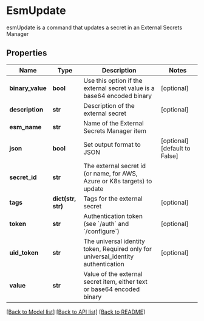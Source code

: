 # EsmUpdate

esmUpdate is a command that updates a secret in an External Secrets Manager
## Properties
Name | Type | Description | Notes
------------ | ------------- | ------------- | -------------
**binary_value** | **bool** | Use this option if the external secret value is a base64 encoded binary | [optional] 
**description** | **str** | Description of the external secret | [optional] 
**esm_name** | **str** | Name of the External Secrets Manager item | 
**json** | **bool** | Set output format to JSON | [optional] [default to False]
**secret_id** | **str** | The external secret id (or name, for AWS, Azure or K8s targets) to update | 
**tags** | **dict(str, str)** | Tags for the external secret | [optional] 
**token** | **str** | Authentication token (see &#x60;/auth&#x60; and &#x60;/configure&#x60;) | [optional] 
**uid_token** | **str** | The universal identity token, Required only for universal_identity authentication | [optional] 
**value** | **str** | Value of the external secret item, either text or base64 encoded binary | 

[[Back to Model list]](../README.md#documentation-for-models) [[Back to API list]](../README.md#documentation-for-api-endpoints) [[Back to README]](../README.md)


